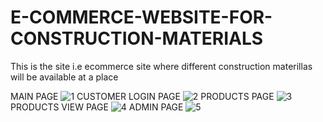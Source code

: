 # E-COMMERCE-WEBSITE-FOR-CONSTRUCTION-MATERIALS
This is the site i.e ecommerce site where different construction materillas will be available at a place

MAIN PAGE
![1](https://user-images.githubusercontent.com/90173123/218161660-6443e73f-783e-45e5-9098-6aec27f4e2cb.PNG)
CUSTOMER LOGIN PAGE
![2](https://user-images.githubusercontent.com/90173123/218161847-3d5e4d70-3909-42f3-9a3d-4b4d351c3e20.PNG)
PRODUCTS PAGE
![3](https://user-images.githubusercontent.com/90173123/218161958-2d3c07f5-6518-4fd4-a6ae-0cfed56ac3b7.PNG)
PRODUCTS VIEW PAGE
![4](https://user-images.githubusercontent.com/90173123/218162077-cba1b8d3-012c-4b87-8957-f310cd0faebe.PNG)
ADMIN PAGE
![5](https://user-images.githubusercontent.com/90173123/218162186-a9d0f281-9af3-496c-851b-964134b5ad51.PNG)
